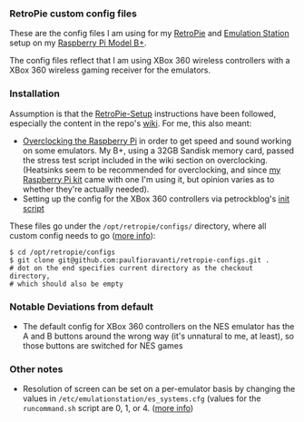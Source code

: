 ### RetroPie custom config files

These are the config files I am using for my [RetroPie](http://blog.petrockblock.com/retropie/) and [Emulation Station](http://emulationstation.org/) setup on my [Raspberry Pi Model B+](http://www.raspberrypi.org/products/model-b-plus/).

The config files reflect that I am using XBox 360 wireless controllers with a XBox 360 wireless gaming receiver for the emulators.

### Installation

Assumption is that the [RetroPie-Setup](https://github.com/petrockblog/RetroPie-Setup) instructions have been followed, especially the content in the repo's [wiki](https://github.com/petrockblog/RetroPie-Setup/wiki).  For me, this also meant: 

- [Overclocking the Raspberry Pi](https://github.com/petrockblog/RetroPie-Setup/wiki/Advanced-Configuration#sound-issues-and-overclocking) in order to get speed and sound working on some emulators.  My B+, using a 32GB Sandisk memory card, passed the stress test script included in the wiki section on overclocking. (Heatsinks seem to be recommended for overclocking, and since [my Raspberry Pi kit](http://www.canakit.com/raspberry-pi-starter-ultimate-kit.html) came with one I'm using it, but opinion varies as to whether they're actually needed). 
- Setting up the config for the XBox 360 controllers via petrockblog's [init script](https://github.com/petrockblog/RetroPie-Setup/wiki/Setting-up-the-XBox360-controller#3---init-script)

These files go under the `/opt/retropie/configs/` directory, where all custom config needs to go ([more info](http://blog.petrockblock.com/2014/07/01/major-update-for-retropie/)):

    $ cd /opt/retropie/configs
    $ git clone git@github.com:paulfioravanti/retropie-configs.git . 
    # dot on the end specifies current directory as the checkout directory,
    # which should also be empty

### Notable Deviations from default

- The default config for XBox 360 controllers on the NES emulator has the A and B buttons around the wrong way (it's unnatural to me, at least), so those buttons are switched for NES games 

### Other notes

- Resolution of screen can be set on a per-emulator basis by changing the values in `/etc/emulationstation/es_systems.cfg` (values for the `runcommand.sh` script are 0, 1, or 4. ([more info](https://github.com/petrockblog/RetroPie-Setup/blob/master/supplementary/runcommand.sh))
